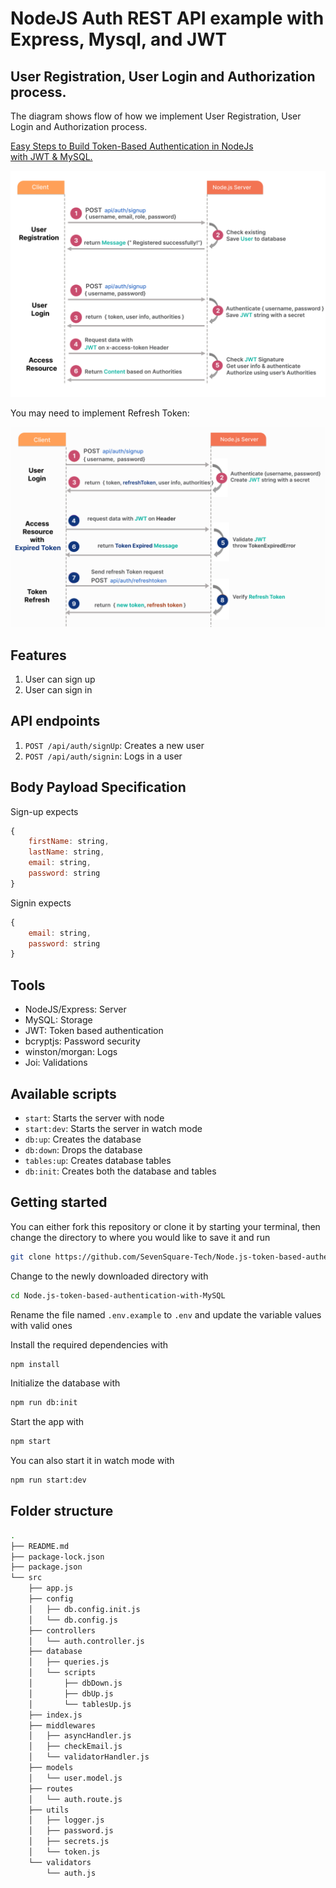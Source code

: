 # NodeJS Auth REST API example with Express, Mysql, and JWT

## User Registration, User Login and Authorization process.

The diagram shows flow of how we implement User Registration, User Login and Authorization process.

[Easy Steps to Build Token-Based Authentication in NodeJs with JWT & MySQL.](https://www.sevensquaretech.com/nodejs-jwt-authentication-mysql-with-code/)

![jwt-token-authentication-node-js-example-flow](jwt-token-authentication-node-js-example-flow.png)

You may need to implement Refresh Token:

![jwt-refresh-token-node-js-example-flow](jwt-refresh-token-node-js-example-flow.png)

## Features

1. User can sign up
2. User can sign in

## API endpoints

1. `POST /api/auth/signUp`: Creates a new user
2. `POST /api/auth/signin`: Logs in a user

## Body Payload Specification

Sign-up expects

```js
{
    firstName: string,
    lastName: string,
    email: string,
    password: string
}
```

Signin expects

```js
{
    email: string,
    password: string
}
```

## Tools

- NodeJS/Express: Server
- MySQL: Storage
- JWT: Token based authentication
- bcryptjs: Password security
- winston/morgan: Logs
- Joi: Validations

## Available scripts

- `start`: Starts the server with node
- `start:dev`: Starts the server in watch mode
- `db:up`: Creates the database
- `db:down`: Drops the database
- `tables:up`: Creates database tables
- `db:init`: Creates both the database and tables

## Getting started

You can either fork this repository or clone it by starting your terminal, then change the directory to where you would like to save it and run

```sh
git clone https://github.com/SevenSquare-Tech/Node.js-token-based-authentication-with-MySQL.git
```

Change to the newly downloaded directory with

```sh
cd Node.js-token-based-authentication-with-MySQL
```

Rename the file named `.env.example` to `.env` and update the variable values with valid ones

Install the required dependencies with

```sh
npm install
```

Initialize the database with

```sh
npm run db:init
```

Start the app with

```sh
npm start
```

You can also start it in watch mode with

```sh
npm run start:dev
```

## Folder structure

```sh
.
├── README.md
├── package-lock.json
├── package.json
└── src
    ├── app.js
    ├── config
    │   ├── db.config.init.js
    │   └── db.config.js
    ├── controllers
    │   └── auth.controller.js
    ├── database
    │   ├── queries.js
    │   └── scripts
    │       ├── dbDown.js
    │       ├── dbUp.js
    │       └── tablesUp.js
    ├── index.js
    ├── middlewares
    │   ├── asyncHandler.js
    │   ├── checkEmail.js
    │   └── validatorHandler.js
    ├── models
    │   └── user.model.js
    ├── routes
    │   └── auth.route.js
    ├── utils
    │   ├── logger.js
    │   ├── password.js
    │   ├── secrets.js
    │   └── token.js
    └── validators
        └── auth.js
```
